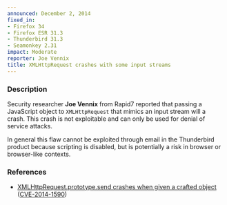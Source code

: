 ```yaml
---
announced: December 2, 2014
fixed_in:
- Firefox 34
- Firefox ESR 31.3
- Thunderbird 31.3
- Seamonkey 2.31
impact: Moderate
reporter: Joe Vennix
title: XMLHttpRequest crashes with some input streams
---
```


<h3>Description</h3>

<p>Security researcher <strong>Joe Vennix</strong> from Rapid7 reported that passing a JavaScript object to <code>XMLHttpRequest</code> that mimics an input stream will a crash. This crash is not exploitable and can only be used for denial of service attacks.
</p>

<p class="note">In general this flaw cannot be exploited through email in the
Thunderbird product because scripting is disabled, but is potentially a risk in
browser or browser-like contexts.</p>

<h3>References</h3>

<ul>
  <li><a href="https://bugzilla.mozilla.org/show_bug.cgi?id=1087633">
       XMLHttpRequest.prototype.send crashes when given a crafted object</a>
(<a href="http://cve.mitre.org/cgi-bin/cvename.cgi?name=CVE-2014-1590"
class="ex-ref">CVE-2014-1590</a>)</li>
</ul>



